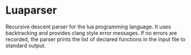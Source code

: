 # Luaparser
Recursive descent parser for the lua programming language. It uses backtracking and provides clang style error messages. If no errors are recorded, the parser prints the list of declared functions in the input file to standard output.
